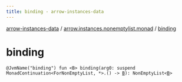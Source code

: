 ```yaml
---
title: binding - arrow-instances-data
---
```


[arrow-instances-data](../index.html) / [arrow.instances.nonemptylist.monad](index.html) / [binding](./binding.html)

# binding

`@JvmName("binding") fun <B> binding(arg0: suspend MonadContinuation<ForNonEmptyList, *>.() -> `[`B`](binding.html#B)`): NonEmptyList<`[`B`](binding.html#B)`>`